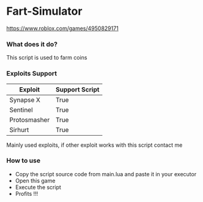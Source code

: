 # Fart-Simulator
https://www.roblox.com/games/4950829171

### What does it do?
This script is used to farm coins

### Exploits Support

Exploit | Support Script
------------ | -------------
Synapse X | True
Sentinel | True
Protosmasher | True
Sirhurt | True

Mainly used exploits, if other exploit works with this script contact me

### How to use

* Copy the script source code from main.lua and paste it in your executor
* Open this game
* Execute the script
* Profits !!!
